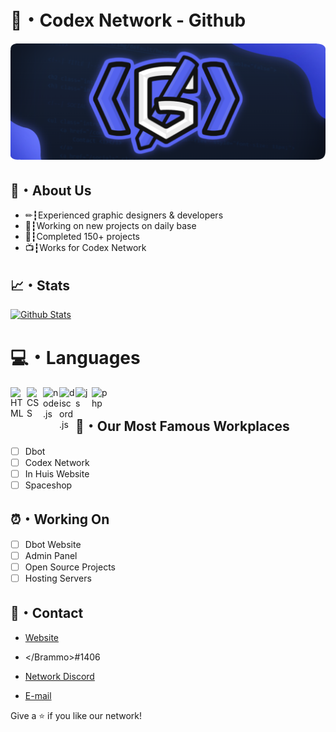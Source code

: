 # 🏢・Codex Network - Github

![Codex Network](/banner.png "Codex Network")

## 📘・About Us

- ✏┇Experienced graphic designers & developers
- 📆┇Working on new projects on daily base
- 🛒┇Completed 150+ projects
- 📺┇Works for Codex Network

## 📈・Stats

<p align="left">
    <a href="https://github.com/OfficialCodexNetwork?tab=repositories" title="Profile">
        <img src="https://github-readme-stats.vercel.app/api?username=OfficialCodexNetwork&show_icons=true&theme=graywhite&border_color=aaa&custom_title=My%20GitHub%20Stats&border_radius=25" alt="Github Stats" />
    </a>

</p>

# 💻・Languages 
<img align="left" alt="HTML" width="26px" src="https://upload.wikimedia.org/wikipedia/commons/thumb/3/38/HTML5_Badge.svg/600px-HTML5_Badge.svg.png" />
<img align="left" alt="CSS" width="26px" src="https://www.pngkey.com/png/full/347-3470911_css3-html-css-js-logo-white.png" />
<img align="left" alt="node.js" width="26px" src="https://i.imgur.com/tYLFZBh.png" /> 
<img align="left" alt="discord.js" width="26px" src="https://i.imgur.com/SI1DZf3.png" />
<img align="left" alt="js" width="26px" src="https://i.imgur.com/3u1wzwE.png" />
<img align="left" alt="php" width="26px" src="https://pngimg.com/uploads/php/php_PNG43.png" /> <br />

## 🤖・Our Most Famous Workplaces

- [ ] Dbot
- [ ] Codex Network
- [ ] In Huis Website
- [ ] Spaceshop

## ⏰・Working On

- [ ] Dbot Website
- [ ] Admin Panel
- [ ] Open Source Projects
- [ ] Hosting Servers

## 💼・Contact

- [Website](https://codex-network.nl/ "Website")

- &lt;/Brammo>#1406

- [Network Discord](https://discord.gg/7HyUTnJvYE "Network Discord")

- [E-mail](mailto:officialcodexnetwork@gmail.com?subject=Hi "Hi!")

Give a ⭐️ if you like our network!

